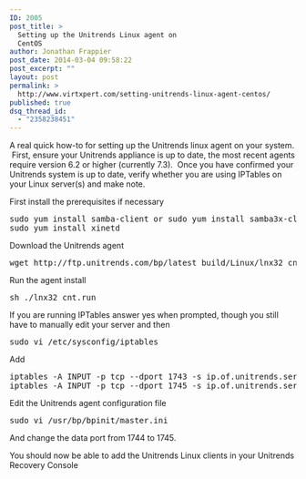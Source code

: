 ```yaml
---
ID: 2005
post_title: >
  Setting up the Unitrends Linux agent on
  CentOS
author: Jonathan Frappier
post_date: 2014-03-04 09:58:22
post_excerpt: ""
layout: post
permalink: >
  http://www.virtxpert.com/setting-unitrends-linux-agent-centos/
published: true
dsq_thread_id:
  - "2358238451"
---
```

A real quick how-to for setting up the Unitrends linux agent on your system.  First, ensure your Unitrends appliance is up to date, the most recent agents require version 6.2 or higher (currently 7.3).  Once you have confirmed your Unitrends system is up to date, verify whether you are using IPTables on your Linux server(s) and make note.

First install the prerequisites if necessary
<pre>sudo yum install samba-client or sudo yum install samba3x-client
sudo yum install xinetd</pre>
Download the Unitrends agent
<pre>wget http://ftp.unitrends.com/bp/latest_build/Linux/lnx32_cnt.run</pre>
Run the agent install
<pre>sh ./lnx32_cnt.run</pre>
If you are running IPTables answer yes when prompted, though you still have to manually edit your server and then
<pre>sudo vi /etc/sysconfig/iptables</pre>
Add
<pre>iptables -A INPUT -p tcp --dport 1743 -s ip.of.unitrends.server -j ACCEPT
iptables -A INPUT -p tcp --dport 1745 -s ip.of.unitrends.server -j ACCEPT</pre>
Edit the Unitrends agent configuration file
<pre>sudo vi /usr/bp/bpinit/master.ini</pre>
And change the data port from 1744 to 1745.

You should now be able to add the Unitrends Linux clients in your Unitrends Recovery Console